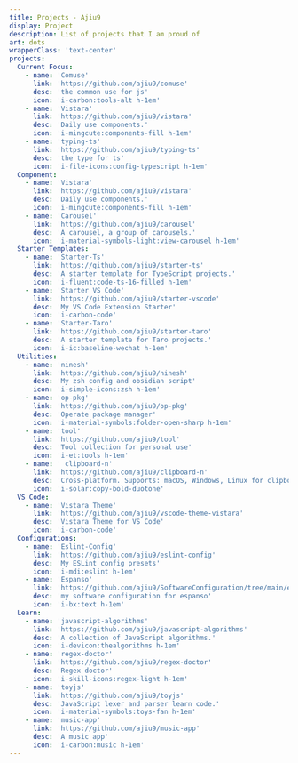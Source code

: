 ```yaml
---
title: Projects - Ajiu9
display: Project
description: List of projects that I am proud of
art: dots
wrapperClass: 'text-center'
projects:
  Current Focus:
    - name: 'Comuse'
      link: 'https://github.com/ajiu9/comuse'
      desc: 'the common use for js'
      icon: 'i-carbon:tools-alt h-1em'
    - name: 'Vistara'
      link: 'https://github.com/ajiu9/vistara'
      desc: 'Daily use components.'
      icon: 'i-mingcute:components-fill h-1em'
    - name: 'typing-ts'
      link: 'https://github.com/ajiu9/typing-ts'
      desc: 'the type for ts'
      icon: 'i-file-icons:config-typescript h-1em'
  Component:
    - name: 'Vistara'
      link: 'https://github.com/ajiu9/vistara'
      desc: 'Daily use components.'
      icon: 'i-mingcute:components-fill h-1em'
    - name: 'Carousel'
      link: 'https://github.com/ajiu9/carousel'
      desc: 'A carousel, a group of carousels.'
      icon: 'i-material-symbols-light:view-carousel h-1em'
  Starter Templates:
    - name: 'Starter-Ts'
      link: 'https://github.com/ajiu9/starter-ts'
      desc: 'A starter template for TypeScript projects.'
      icon: 'i-fluent:code-ts-16-filled h-1em'
    - name: 'Starter VS Code'
      link: 'https://github.com/ajiu9/starter-vscode'
      desc: 'My VS Code Extension Starter'
      icon: 'i-carbon-code'
    - name: 'Starter-Taro'
      link: 'https://github.com/ajiu9/starter-taro'
      desc: 'A starter template for Taro projects.'
      icon: 'i-ic:baseline-wechat h-1em'
  Utilities:
    - name: 'ninesh'
      link: 'https://github.com/ajiu9/ninesh'
      desc: 'My zsh config and obsidian script'
      icon: 'i-simple-icons:zsh h-1em'
    - name: 'op-pkg'
      link: 'https://github.com/ajiu9/op-pkg'
      desc: 'Operate package manager'
      icon: 'i-material-symbols:folder-open-sharp h-1em'
    - name: 'tool'
      link: 'https://github.com/ajiu9/tool'
      desc: 'Tool collection for personal use'
      icon: 'i-et:tools h-1em'
    - name: ' clipboard-n'
      link: 'https://github.com/ajiu9/clipboard-n'
      desc: 'Cross-platform. Supports: macOS, Windows, Linux for clipboard'
      icon: 'i-solar:copy-bold-duotone'
  VS Code:
    - name: 'Vistara Theme'
      link: 'https://github.com/ajiu9/vscode-theme-vistara'
      desc: 'Vistara Theme for VS Code'
      icon: 'i-carbon-code'
  Configurations:
    - name: 'Eslint-Config'
      link: 'https://github.com/ajiu9/eslint-config'
      desc: 'My ESLint config presets'
      icon: 'i-mdi:eslint h-1em'
    - name: 'Espanso'
      link: 'https://github.com/ajiu9/SoftwareConfiguration/tree/main/espanso'
      desc: 'my software configuration for espanso'
      icon: 'i-bx:text h-1em'
  Learn:
    - name: 'javascript-algorithms'
      link: 'https://github.com/ajiu9/javascript-algorithms'
      desc: 'A collection of JavaScript algorithms.'
      icon: 'i-devicon:thealgorithms h-1em'
    - name: 'regex-doctor'
      link: 'https://github.com/ajiu9/regex-doctor'
      desc: 'Regex doctor'
      icon: 'i-skill-icons:regex-light h-1em'
    - name: 'toyjs'
      link: 'https://github.com/ajiu9/toyjs'
      desc: 'JavaScript lexer and parser learn code.'
      icon: 'i-material-symbols:toys-fan h-1em'
    - name: 'music-app'
      link: 'https://github.com/ajiu9/music-app'
      desc: 'A music app'
      icon: 'i-carbon:music h-1em'
---
```


<!-- @layout-full-width -->

<ListProjects :projects="frontmatter.projects" />
